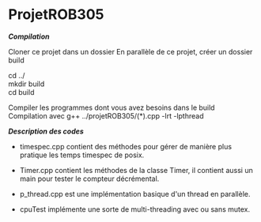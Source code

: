 # ProjetROB305

***Compilation*** 

Cloner ce projet dans un dossier
En parallèle de ce projet, créer un dossier build

cd ../  
mkdir build  
cd build  

Compiler les programmes dont vous avez besoins dans le build  
Compilation avec g++ ../projetROB305/(*).cpp -lrt -lpthread  

***Description des codes***

- timespec.cpp contient des méthodes pour gérer de manière plus pratique les temps timespec de posix. 

- Timer.cpp contient les méthodes de la classe Timer, il contient aussi un main pour tester le compteur décrémental.  

- p_thread.cpp est une implémentation basique d'un thread en parallèle.  

- cpuTest implémente une sorte de multi-threading avec ou sans mutex.  
